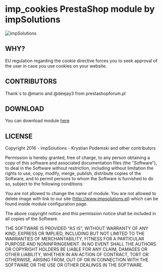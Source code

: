 imp_cookies PrestaShop module by impSolutions
======
![impSolutions](http://www.impsolutions.pl/impsolutions.png "impSolutions")

WHY?
--------
EU regulation regarding the cookie directive forces you to seek approval of the user in case you use cookies on your website. 

CONTRIBUTORS
--------
Thank`s to @mario and @deejay3 from prestashopforum.pl

DOWNLOAD
--------

You can download module [here][1]


LICENSE
--------

Copyright 2016 - impSolutions - Krystian Podemski and other contributors

Permission is hereby granted, free of charge, to any person obtaining
a copy of this software and associated documentation files (the
"Software"), to deal in the Software without restriction, including
without limitation the rights to use, copy, modify, merge, publish,
distribute copies of the Software, and to
permit persons to whom the Software is furnished to do so, subject to
the following conditions:

You are not allowed to change the name of module. 
You are not allowed to delete image with link to our site (http://www.impsolutions.pl) which can be found inside module configuration page.

The above copyright notice and this permission notice shall be
included in all copies of the Software.


THE SOFTWARE IS PROVIDED "AS IS", WITHOUT WARRANTY OF ANY KIND,
EXPRESS OR IMPLIED, INCLUDING BUT NOT LIMITED TO THE WARRANTIES OF
MERCHANTABILITY, FITNESS FOR A PARTICULAR PURPOSE AND
NONINFRINGEMENT. IN NO EVENT SHALL THE AUTHORS OR COPYRIGHT HOLDERS BE
LIABLE FOR ANY CLAIM, DAMAGES OR OTHER LIABILITY, WHETHER IN AN ACTION
OF CONTRACT, TORT OR OTHERWISE, ARISING FROM, OUT OF OR IN CONNECTION
WITH THE SOFTWARE OR THE USE OR OTHER DEALINGS IN THE SOFTWARE.



[1]: http://goo.gl/fwTlb

